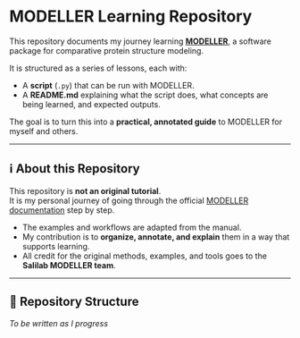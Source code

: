 # MODELLER Learning Repository

This repository documents my journey learning **[MODELLER](https://salilab.org/modeller/)**, a software package for comparative protein structure modeling.  

It is structured as a series of lessons, each with:
- A **script** (`.py`) that can be run with MODELLER.
- A **README.md** explaining what the script does, what concepts are being learned, and expected outputs.

The goal is to turn this into a **practical, annotated guide** to MODELLER for myself and others.

---

## ℹ️ About this Repository
This repository is **not an original tutorial**.  
It is my personal journey of going through the official [MODELLER documentation](https://salilab.org/modeller/documentation.html) step by step.  

- The examples and workflows are adapted from the manual.  
- My contribution is to **organize, annotate, and explain** them in a way that supports learning.  
- All credit for the original methods, examples, and tools goes to the **Salilab MODELLER team**.  

---

## 📂 Repository Structure
_To be written as I progress_
